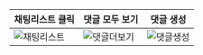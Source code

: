 |채팅리스트 클릭|댓글 모두 보기|댓글 생성|
|---|---|---|
|![채팅리스트](https://github.com/boeunLee/PracticeMbti/assets/111286497/7ba088e0-4ce4-4def-9adf-506b0899027a)|![댓글더보기](https://github.com/boeunLee/PracticeMbti/assets/111286497/148fb8ab-61e3-4224-8502-c4151d6c87a8)|![댓글생성](https://github.com/boeunLee/PracticeMbti/assets/111286497/971661fa-5669-45d9-ad47-20ec9249fcee)|
